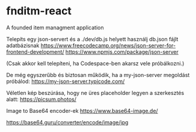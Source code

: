 # fnditm-react
A founded item managment application

Telepíts egy json-servert és a ./dev/db.js helyett használj db.json fájlt adatbázisnak
https://www.freecodecamp.org/news/json-server-for-frontend-development/
https://www.npmjs.com/package/json-server

(Csak akkor kell telepíteni, ha Codespace-ben akarsz vele próbálkozni.)

De még egyszerűbb és biztosan működik, ha a my-json-server megoldást próbálod:
https://my-json-server.typicode.com/

Véletlen kép beszúrása, hogy ne üres placeholder legyen a szerkesztés alatt:
https://picsum.photos/

Image to Base64 encoder-ek
https://www.base64-image.de/

https://base64.guru/converter/encode/image/jpg
